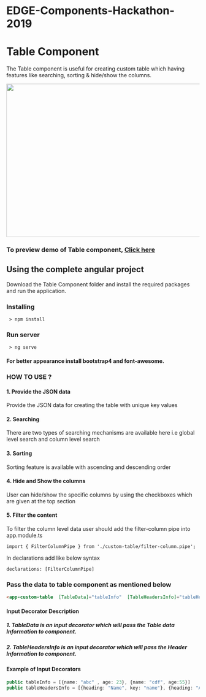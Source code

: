 # EDGE-Components-Hackathon-2019
# Table Component

The Table component is useful for creating custom table which having features like searching, sorting & hide/show the columns. 

<p align="center">
  <img width="800" height="400" src="https://github.com/ERS-HCL/EDGE-Components-Hackathon-2019/blob/ERSEDGE022019036/Image/TableComponent.png">
</p>

### To preview demo of Table component, [Click here](https://angular-wwpb6g.stackblitz.io/)

## Using the complete angular project
Download the Table Component folder and install the required packages and run the application.

### Installing

```
 > npm install
```

### Run server

```
 > ng serve
```
#### For better appearance install bootstrap4 and font-awesome.

### HOW TO USE ?

#### 1. Provide the JSON data
Provide the JSON data for creating the table with unique key values

#### 2. Searching
There are two types of searching mechanisms are available here i.e global level search and column level search

#### 3. Sorting
Sorting feature is available with ascending and descending order

#### 4. Hide and Show the columns
User can hide/show the specific columns by using the checkboxes which are given at the top section

#### 5. Filter the content
To filter the column level data user should add the filter-column pipe into app.module.ts
```
import { FilterColumnPipe } from './custom-table/filter-column.pipe';
```
In declarations add like below syntax
```
declarations: [FilterColumnPipe]
```

### Pass the data to table component as mentioned below

```html
<app-custom-table  [TableData]="tableInfo"  [TableHeadersInfo]="tableHeadersInfo"></app-custom-table>
```
#### Input Decorator Description

##### 1. TableData is an input decorator which will pass the Table data Information to component.

##### 2. TableHeadersInfo is an input decorator which will pass the Header Information to component.

#### Example of Input Decorators
```typescript
public tableInfo = [{name: "abc" , age: 23}, {name: "cdf", age:55}]
public tableHeadersInfo = [{heading: "Name", key: "name"}, {heading: "Age", key:"age"}]
```






